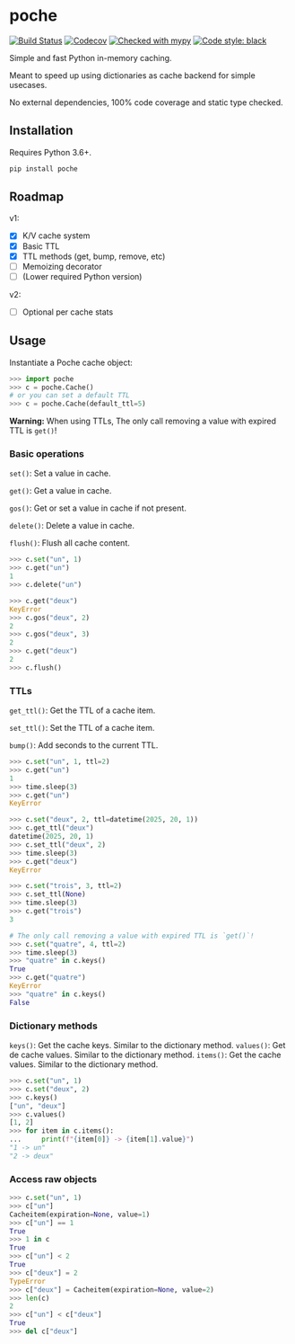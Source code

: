 # poche

[![Build Status](https://travis-ci.org/etienne-napoleone/poche.svg?branch=develop)](https://travis-ci.org/etienne-napoleone/poche)
[![Codecov](https://codecov.io/gh/etienne-napoleone/poche/branch/develop/graph/badge.svg)](https://codecov.io/gh/etienne-napoleone/poche)
[![Checked with mypy](http://www.mypy-lang.org/static/mypy_badge.svg)](http://mypy-lang.org/)
[![Code style: black](https://img.shields.io/badge/code%20style-black-000000.svg)](https://github.com/psf/black)

Simple and fast Python in-memory caching.

Meant to speed up using dictionaries as cache backend for simple usecases.

No external dependencies, 100% code coverage and static type checked.

## Installation

Requires Python 3.6+.

```bash
pip install poche
```

## Roadmap

v1:

- [x] K/V cache system
- [x] Basic TTL
- [x] TTL methods (get, bump, remove, etc)
- [ ] Memoizing decorator
- [ ] (Lower required Python version)

v2:

- [ ] Optional per cache stats

## Usage

Instantiate a Poche cache object:

```python
>>> import poche
>>> c = poche.Cache()
# or you can set a default TTL
>>> c = poche.Cache(default_ttl=5)
```

**Warning:** When using TTLs, The only call removing a value with expired TTL is `get()`!

### Basic operations

`set()`: Set a value in cache.

`get()`: Get a value in cache.

`gos()`: Get or set a value in cache if not present.

`delete()`: Delete a value in cache.

`flush()`: Flush all cache content.

```python
>>> c.set("un", 1)
>>> c.get("un")
1
>>> c.delete("un")

>>> c.get("deux")
KeyError
>>> c.gos("deux", 2) 
2
>>> c.gos("deux", 3)
2
>>> c.get("deux")
2
>>> c.flush()
```

### TTLs

`get_ttl()`: Get the TTL of a cache item.

`set_ttl()`: Set the TTL of a cache item.

`bump()`: Add seconds to the current TTL.

```python
>>> c.set("un", 1, ttl=2)
>>> c.get("un")
1
>>> time.sleep(3)
>>> c.get("un")
KeyError

>>> c.set("deux", 2, ttl=datetime(2025, 20, 1)) 
>>> c.get_ttl("deux")
datetime(2025, 20, 1)
>>> c.set_ttl("deux", 2)
>>> time.sleep(3)
>>> c.get("deux")
KeyError

>>> c.set("trois", 3, ttl=2)
>>> c.set_ttl(None)
>>> time.sleep(3)
>>> c.get("trois")
3

# The only call removing a value with expired TTL is `get()`!
>>> c.set("quatre", 4, ttl=2)
>>> time.sleep(3)
>>> "quatre" in c.keys()
True
>>> c.get("quatre")
KeyError
>>> "quatre" in c.keys()
False
```

### Dictionary methods

`keys()`: Get the cache keys. Similar to the dictionary method.
`values()`: Get de cache values. Similar to the dictionary method.
`items()`: Get the cache values. Similar to the dictionary method.

```python
>>> c.set("un", 1)
>>> c.set("deux", 2)
>>> c.keys()
["un", "deux"]
>>> c.values()
[1, 2]
>>> for item in c.items():
...     print(f"{item[0]} -> {item[1].value}")
"1 -> un"
"2 -> deux"
```

### Access raw objects

```Python
>>> c.set("un", 1)
>>> c["un"]
Cacheitem(expiration=None, value=1)
>>> c["un"] == 1
True
>>> 1 in c
True
>>> c["un"] < 2
True
>>> c["deux"] = 2
TypeError
>>> c["deux"] = Cacheitem(expiration=None, value=2)
>>> len(c)
2
>>> c["un"] < c["deux"]
True
>>> del c["deux"]
```
